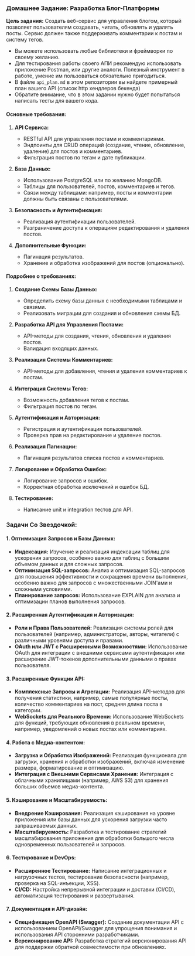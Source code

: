 
### Домашнее Задание: Разработка Блог-Платформы

**Цель задания:** Создать веб-сервис для управления блогом, который позволяет пользователям создавать, читать, обновлять и удалять посты. Сервис должен также поддерживать комментарии к постам и систему тегов.

- Вы можете использовать любые библиотеки и фреймворки по своему желанию.  
- Для тестирования работы своего АПИ рекомендую использовать приложение Postman, или другие аналоги. Полезный инструмент в работе, умение им пользоваться обязательно пригодиться.
- В файле `api_plan.md` в этом репозитории вы найдете примерный план вашего API (список http хендлеров бекенда)
- Обратите внимание, что в этом задании нужно будет попытаться написать тесты для вашего кода. 
   
#### Основные требования:

1. **API Сервиса:**
    - RESTful API для управления постами и комментариями.
    - Эндпоинты для CRUD операций (создание, чтение, обновление, удаление) для постов и комментариев.
    - Фильтрация постов по тегам и дате публикации.

2. **База Данных:**
    - Использование PostgreSQL или по желанию MongoDB.
    - Таблицы для пользователей, постов, комментариев и тегов.
    - Связи между таблицами: например, посты и комментарии должны быть связаны с пользователями.

3. **Безопасность и Аутентификация:**
    - Реализация аутентификации пользователей.
    - Разграничение доступа к операциям редактирования и удаления постов.

4. **Дополнительные Функции:**
    - Пагинация результатов.
    - Хранение и обработка изображений для постов (опционально).

#### Подробнее о требованиях:

1. **Создание Схемы Базы Данных:**
    - Определить схему базы данных с необходимыми таблицами и связями.
    - Реализовать миграции для создания и обновления схемы БД.

2. **Разработка API для Управления Постами:**
    - API-методы для создания, чтения, обновления и удаления постов.
    - Валидация входящих данных.

3. **Реализация Системы Комментариев:**
    - API-методы для добавления, чтения и удаления комментариев к постам.

4. **Интеграция Системы Тегов:**
    - Возможность добавления тегов к постам.
    - Фильтрация постов по тегам.

5. **Аутентификация и Авторизация:**
    - Регистрация и аутентификация пользователей.
    - Проверка прав на редактирование и удаление постов.

6. **Реализация Пагинации:**
    - Пагинация результатов списка постов и комментариев.

7. **Логирование и Обработка Ошибок:**
    - Логирование запросов и ошибок.
    - Корректная обработка исключений и ошибок БД.

8. **Тестирование:**
    - Написание unit и integration тестов для API.

### Задачи Со Звездочкой:

#### 1. Оптимизация Запросов и Базы Данных:
- **Индексация:** Изучение и реализация индексации таблиц для ускорения запросов, особенно важно для таблиц с большим объемом данных и для сложных запросов.
- **Оптимизация SQL-запросов:** Анализ и оптимизация SQL-запросов для повышения эффективности и сокращения времени выполнения, особенно важно для запросов с множественными JOIN'ами и сложными условиями.
- **Планирование запросов:** Использование EXPLAIN для анализа и оптимизации планов выполнения запросов.

#### 2. Расширенная Аутентификация и Авторизация:
- **Роли и Права Пользователей:** Реализация системы ролей для пользователей (например, администраторы, авторы, читатели) с различными уровнями доступа и правами.
- **OAuth или JWT с Расширенными Возможностями:** Использование OAuth для интеграции с внешними сервисами аутентификации или расширение JWT-токенов дополнительными данными о правах пользователя.

#### 3. Расширенные Функции API:
- **Комплексные Запросы и Агрегации:** Реализация API-методов для получения статистики, например, самые популярные посты, количество комментариев на пост, средняя длина поста в категории.
- **WebSockets для Реального Времени:** Использование WebSockets для функций, требующих обновления в реальном времени, например, уведомлений о новых постах или комментариях.

#### 4. Работа с Медиа-контентом:
- **Загрузка и Обработка Изображений:** Реализация функционала для загрузки, хранения и обработки изображений, включая изменение размера, форматирование и оптимизацию.
- **Интеграция с Внешними Сервисами Хранения:** Интеграция с облачными хранилищами (например, AWS S3) для хранения больших объемов медиа-контента.

#### 5. Кэширование и Масштабируемость:
- **Внедрение Кэширования:** Реализация кэширования на уровне приложения или базы данных для ускорения загрузки часто запрашиваемых данных.
- **Масштабируемость:** Разработка и тестирование стратегий масштабирования приложения для обработки большого числа одновременных пользователей и запросов.

#### 6. Тестирование и DevOps:
- **Расширенное Тестирование:** Написание интеграционных и нагрузочных тестов, тестирование безопасности (например, проверка на SQL-инъекции, XSS).
- **CI/CD:** Настройка непрерывной интеграции и доставки (CI/CD), автоматизация тестирования и развертывания.

#### 7. Документация и API-дизайн:
- **Спецификация OpenAPI (Swagger):** Создание документации API с использованием OpenAPI/Swagger для упрощения понимания и использования API сторонними разработчиками.
- **Версионирование API:** Разработка стратегий версионирования API для поддержки обратной совместимости при обновлениях.
